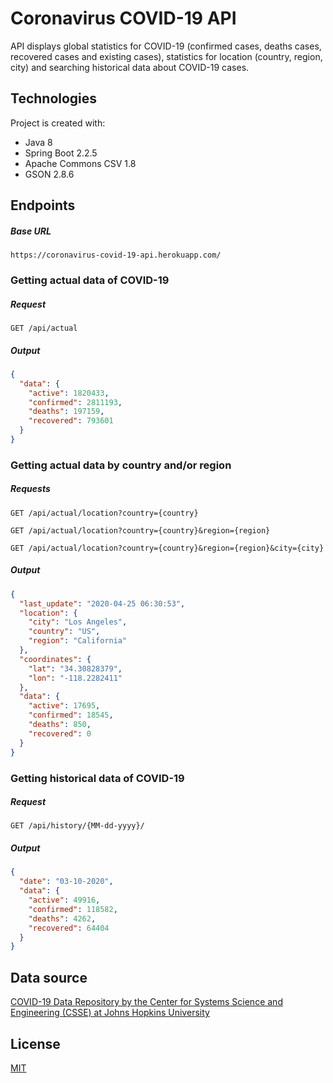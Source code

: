 # Coronavirus COVID-19 API

API displays global statistics for COVID-19 (confirmed cases, deaths cases, recovered cases and existing cases), statistics for location (country, region, city) and searching historical data about COVID-19 cases.

## Technologies
Project is created with:
* Java 8
* Spring Boot 2.2.5
* Apache Commons CSV 1.8
* GSON 2.8.6

## Endpoints

##### Base URL
```http
https://coronavirus-covid-19-api.herokuapp.com/
```

### Getting actual data of COVID-19

##### Request
```http
GET /api/actual
```

##### Output
```json
{
  "data": {
    "active": 1820433,
    "confirmed": 2811193,
    "deaths": 197159,
    "recovered": 793601
  }
}
```

### Getting actual data by country and/or region

##### Requests
```http
GET /api/actual/location?country={country}
```
```http
GET /api/actual/location?country={country}&region={region}
```
```http
GET /api/actual/location?country={country}&region={region}&city={city}
```

##### Output
```json
{
  "last_update": "2020-04-25 06:30:53",
  "location": {
    "city": "Los Angeles",
    "country": "US",
    "region": "California"
  },
  "coordinates": {
    "lat": "34.30828379",
    "lon": "-118.2282411"
  },
  "data": {
    "active": 17695,
    "confirmed": 18545,
    "deaths": 850,
    "recovered": 0
  }
}
```

### Getting historical data of COVID-19

##### Request
```http
GET /api/history/{MM-dd-yyyy}/
```

##### Output
```json
{
  "date": "03-10-2020",
  "data": {
    "active": 49916,
    "confirmed": 118582,
    "deaths": 4262,
    "recovered": 64404
  }
}
```

## Data source
[COVID-19 Data Repository by the Center for Systems Science and Engineering (CSSE) at Johns Hopkins University](https://github.com/CSSEGISandData/COVID-19)

## License
[MIT](LICENSE)